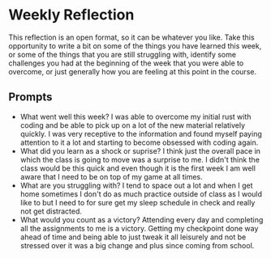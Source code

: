 # Weekly Reflection
This reflection is an open format, so it can be whatever you like. Take this opportunity to write a bit on some of the things you have learned this week, or some of the things that you are still struggling with, identify some challenges you had at the beginning of the week that you were able to overcome, or just generally how you are feeling at this point in the course.

## Prompts
- What went well this week?
I was able to overcome my initial rust with coding and be able to pick up on a lot of the new material relatively quickly. I was very receptive to the information and found myself paying attention to it a lot and starting to become obsessed with coding again.
- What did you learn as a shock or suprise?
I think just the overall pace in which the class is going to move was a surprise to me. I didn't think the class would be this quick and even though it is the first week I am well aware that I need to be on top of my game at all times.
- What are you struggling with?
I tend to space out a lot and when I get home sometimes I don't do as much practice outside of class as I would like to but I need to for sure get my sleep schedule in check and really not get distracted.
- What would you count as a victory?
Attending every day and completing all the assignments to me is a victory. Getting my checkpoint done way ahead of time and being able to just tweak it all leisurely and not be stressed over it was a big change and plus since coming from school. 